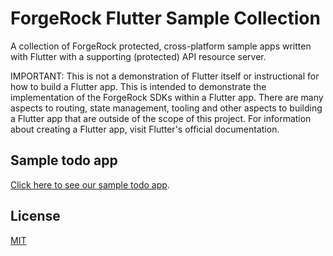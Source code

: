 # ForgeRock Flutter Sample Collection

A collection of ForgeRock protected, cross-platform sample apps written with Flutter with a supporting (protected) API resource server.

IMPORTANT: This is not a demonstration of Flutter itself or instructional for how to build a Flutter app. This is intended to demonstrate the implementation of the ForgeRock SDKs within a Flutter app. There are many aspects to routing, state management, tooling and other aspects to building a Flutter app that are outside of the scope of this project. For information about creating a Flutter app, visit Flutter's official documentation.

## Sample todo app

[Click here to see our sample todo app](https://sdks.forgerock.com/blog/index/).

## License

[MIT](LICENSE)

